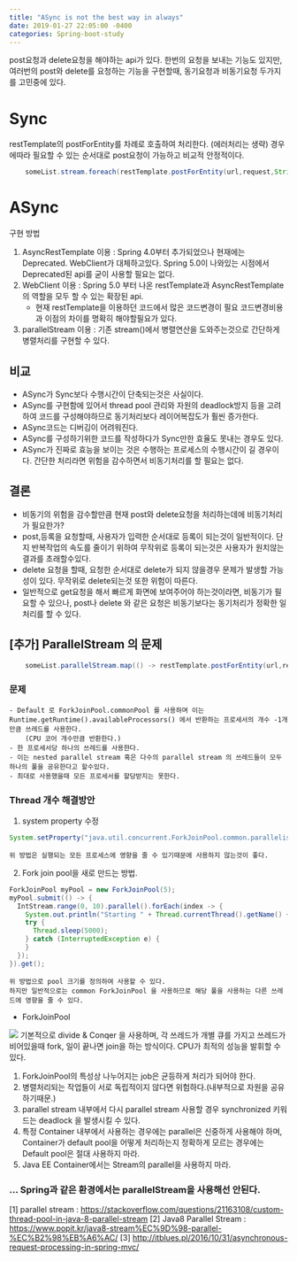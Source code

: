 ```yaml
---
title: "ASync is not the best way in always"
date: 2019-01-27 22:05:00 -0400
categories: Spring-boot-study
---
```


post요청과 delete요청을 해야하는 api가 있다.
한번의 요청을 보내는 기능도 있지만, 여러번의 post와 delete를 요청하는 기능을 구현할때, 
동기요청과 비동기요청 두가지를 고민중에 있다.

# Sync

restTemplate의 postForEntity를 차례로 호출하여 처리한다. (에러처리는 생략)
경우에따라 필요할 수 있는 순서대로 post요청이 가능하고 비교적 안정적이다.

```java
    someList.stream.foreach(restTemplate.postForEntity(url,request,String.class));
```

# ASync
구현 방법
1. AsyncRestTemplate 이용
    : Spring 4.0부터 추가되었으나 현재에는 Deprecated. WebClient가 대체하고있다. 
    Spring 5.0이 나와있는 시점에서 Deprecated된 api를 굳이 사용할 필요는 없다.
2. WebClient 이용
    : Spring 5.0 부터 나온 restTemplate과 AsyncRestTemplate의 역할을 모두 할 수 있는 확장된 api.
    - 현재 restTemplate을 이용하던 코드에서 많은 코드변경이 필요
        코드변경비용과 이점의 차이를 명확히 해야할필요가 있다. 
3. parallelStream 이용
    : 기존 stream()에서 병렬연산을 도와주는것으로 간단하게 병렬처리를 구현할 수 있다.


## 비교

- ASync가 Sync보다 수행시간이 단축되는것은 사실이다.
- ASync를 구현함에 있어서 thread pool 관리와 자원의 deadlock방지 등을 고려하여 코드를 구성해야하므로 동기처리보다 레이어복잡도가 훨씬 증가한다.
- ASync코드는 디버깅이 어려워진다. 
- ASync를 구성하기위한 코드를 작성하다가 Sync만한 효율도 못내는 경우도 있다.
- ASync가 진짜로 효능을 보이는 것은 수행하는 프로세스의 수행시간이 길 경우이다. 간단한 처리라면 위험을 감수하면서 비동기처리를 할 필요는 없다.

## 결론

- 비동기의 위험을 감수할만큼 현재 post와 delete요청을 처리하는데에 비동기처리가 필요한가?
- post,등록을 요청할때, 사용자가 입력한 순서대로 등록이 되는것이 일반적이다. 단지 반복작업의 속도를 줄이기 위하여 무작위로 등록이 되는것은 사용자가 원치않는 결과를 초래할수있다.
- delete 요청을 할때, 요청한 순서대로 delete가 되지 않을경우 문제가 발생할 가능성이 있다. 무작위로 delete되는것 또한 위험이 따른다.
- 일반적으로 get요청을 해서 빠르게 화면에 보여주어야 하는것이라면, 비동기가 필요할 수 있으나, post나 delete 와 같은 요청은 비동기보다는 동기처리가 정확한 일처리를 할 수 있다. 


## [추가] ParallelStream 의 문제


```java
    someList.parallelStream.map(() -> restTemplate.postForEntity(url,request,String.class)).collect(Collections.asList());
```

### 문제
    - Default 로 ForkJoinPool.commonPool 를 사용하며 이는 Runtime.getRuntime().availableProcessors() 에서 반환하는 프로세서의 개수 -1개 만큼 쓰레드를 사용한다.
        (CPU 코어 개수만큼 반환한다.)
    - 한 프로세서당 하나의 쓰레드를 사용한다.
    - 이는 nested parallel stream 혹은 다수의 parallel stream 의 쓰레드들이 모두 하나의 풀을 공유한다고 할수있다.
    - 최대로 사용했을때 모든 프로세서를 할당받지는 못한다.

### Thread 개수 해결방안 
  1.  system property 수정
```java
System.setProperty("java.util.concurrent.ForkJoinPool.common.parallelism", "20")
```
    위 방법은 실행되는 모든 프로세스에 영향을 줄 수 있기때문에 사용하지 않는것이 좋다.

  2. Fork join pool을 새로 만드는 방법.
```java
ForkJoinPool myPool = new ForkJoinPool(5);
myPool.submit(() -> {
  IntStream.range(0, 10).parallel().forEach(index -> {
    System.out.println("Starting " + Thread.currentThread().getName() + ", index=" + index + ", " + new Date());
    try {
      Thread.sleep(5000);
    } catch (InterruptedException e) {
    }
  });
}).get(); 
```
    위 방법으로 pool 크기를 정의하여 사용할 수 있다.
    하지만 일반적으로는 common ForkJoinPool 을 사용하므로 해당 풀을 사용하는 다른 쓰레드에 영향을 줄 수 있다.
    
 + ForkJoinPool
  <img src="https://javatechnocampus.files.wordpress.com/2015/10/untitled.jpg">
  기본적으로 divide & Conqer 을 사용하며, 각 쓰레드가 개별 큐를 가지고 쓰레드가 비어있을때 fork, 일이 끝나면 join을 하는 방식이다.
  CPU가 최적의 성능을 발휘할 수 있다.

1. ForkJoinPool의 특성상 나누어지는 job은 균등하게 처리가 되어야 한다.
2. 병렬처리되는 작업들이 서로 독립적이지 않다면 위험하다.(내부적으로 자원을 공유하기때문.)
3. parallel stream 내부에서 다시 parallel stream 사용할 경우 synchronized 키워드는 deadlock 을 발생시킬 수 있다.
4. 특정 Container 내부에서 사용하는 경우에는 parallel은 신중하게 사용해야 하며, Container가 default pool을 어떻게 처리하는지 정확하게 모르는 경우에는 Default pool은 절대 사용하지 마라.
5. Java EE Container에서는 Stream의 parallel을 사용하지 마라.
   
### ... Spring과 같은 환경에서는 parallelStream을 사용해선 안된다.




[1] parallel stream : https://stackoverflow.com/questions/21163108/custom-thread-pool-in-java-8-parallel-stream
[2] Java8 Parallel Stream : https://www.popit.kr/java8-stream%EC%9D%98-parallel-%EC%B2%98%EB%A6%AC/
[3] http://itblues.pl/2016/10/31/asynchronous-request-processing-in-spring-mvc/
